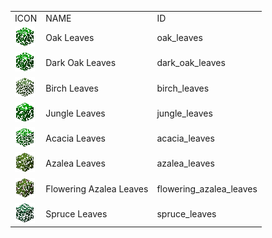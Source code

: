 <table>
	<tablebody>
		<tr>
			<td>ICON</td>
			<td>NAME</td>
			<td>ID</td>
		</tr>
		<tr>
			<td><img src="mc_icon/decorations/leaves/oak_leaves.png"></td>
			<td>Oak Leaves</td>
			<td>oak_leaves</td>
		</tr>
		<tr>
			<td><img src="mc_icon/decorations/leaves/dark_oak_leaves.png"></td>
			<td>Dark Oak Leaves</td>
			<td>dark_oak_leaves</td>
		</tr>
		<tr>
			<td><img src="mc_icon/decorations/leaves/birch_leaves.png"></td>
			<td>Birch Leaves</td>
			<td>birch_leaves</td>
		</tr>
		<tr>
			<td><img src="mc_icon/decorations/leaves/jungle_leaves.png"></td>
			<td>Jungle Leaves</td>
			<td>jungle_leaves</td>
		</tr>
		<tr>
			<td><img src="mc_icon/decorations/leaves/acacia_leaves.png"></td>
			<td>Acacia Leaves</td>
			<td>acacia_leaves</td>
		</tr>
		<tr>
			<td><img src="mc_icon/decorations/leaves/azalea_leaves.png"></td>
			<td>Azalea Leaves</td>
			<td>azalea_leaves</td>
		</tr>
		<tr>
			<td><img src="mc_icon/decorations/leaves/flowering_azalea_leaves.png"></td>
			<td>Flowering Azalea Leaves</td>
			<td>flowering_azalea_leaves</td>
		</tr>
		<tr>
			<td><img src="mc_icon/decorations/leaves/spruce_leaves.png"></td>
			<td>Spruce Leaves</td>
			<td>spruce_leaves</td>
		</tr>
	</tablebody>
</table>